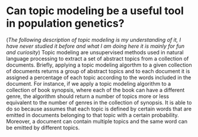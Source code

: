# Can topic modeling be a useful tool in population genetics?

(*The following description of topic modeling is my understanding of it, I have never studied it before and what I am doing here it is mainly for fun and curiosity*)
Topic modeling are unsupervised methods used in natural language processing to extract a set of abstract topics from a collection of documents.
Briefly, applying a topic modeling algorthm to a given collection of documents returns a group of abstract topics and to each document it is assigned a percentage of each topic according to the words included in the document.
For instance, if we apply a topic modeling algorithm to a collection of book synopsis, where each of the book can have a different genre, the algorithm should return a number of topics more or less equivalent to the number of genres in the collection of synopsis. It is able to do so because assumes that each topic is defined by certain words that are emitted in documents belonging to that topic with a certain probability. Moreover, a document can contain multiple topics and the same word can be emitted by different topics.  
